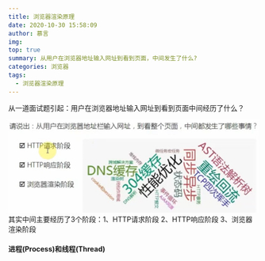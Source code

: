 ```yaml
---
title: 浏览器渲染原理
date: 2020-10-30 15:58:09
author: 慕言
img: 
top: true
summary: 从用户在浏览器地址输入网址到看到页面，中间发生了什么?
categories: 浏览器
tags:
  - 浏览器渲染原理
---
```

从一道面试题引起：用户在浏览器地址输入网址到看到页面中间经历了什么？

![](/img/liulanqi/1.png)
其实中间主要经历了3个阶段：1、HTTP请求阶段 2、HTTP响应阶段 3、浏览器渲染阶段

#### 进程(Process)和线程(Thread)


